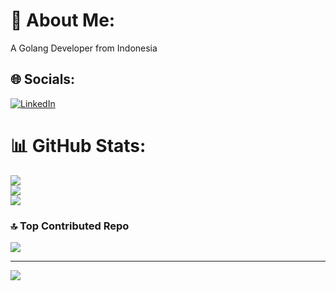 # 💫 About Me:
A Golang Developer from Indonesia


## 🌐 Socials:
[![LinkedIn](https://img.shields.io/badge/LinkedIn-%230077B5.svg?logo=linkedin&logoColor=white)](https://linkedin.com/in/muklis-mifta-8a1736154) 
# 📊 GitHub Stats:
![](https://github-readme-stats.vercel.app/api?username=qomaindo-dev&theme=dark&hide_border=false&include_all_commits=false&count_private=false)<br/>
![](https://github-readme-streak-stats.herokuapp.com/?user=qomaindo-dev&theme=dark&hide_border=false)<br/>
![](https://github-readme-stats.vercel.app/api/top-langs/?username=qomaindo-dev&theme=dark&hide_border=false&include_all_commits=false&count_private=false&layout=compact)

### 🔝 Top Contributed Repo
![](https://github-contributor-stats.vercel.app/api?username=qomaindo-dev&limit=5&theme=dark&combine_all_yearly_contributions=true)

---
[![](https://visitcount.itsvg.in/api?id=qomaindo-dev&icon=0&color=0)](https://visitcount.itsvg.in)
